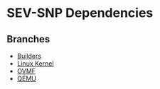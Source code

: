 # SEV-SNP Dependencies

## Branches

- [Builders](https://github.com/rikonor/sev-snp-deps/tree/builders)
- [Linux Kernel](https://github.com/rikonor/sev-snp-deps/tree/linux-kernel)
- [OVMF](https://github.com/rikonor/sev-snp-deps/tree/ovmf)
- [QEMU](https://github.com/rikonor/sev-snp-deps/tree/qemu)
